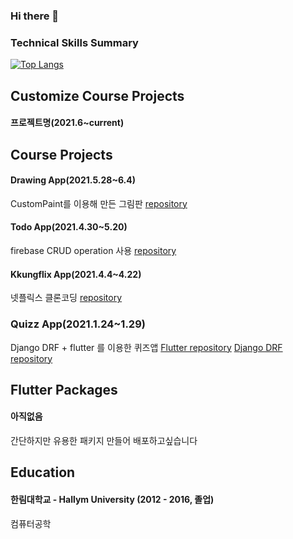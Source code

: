 ### Hi there 👋

<!--
**kangsudal/kangsudal** is a ✨ _special_ ✨ repository because its `README.md` (this file) appears on your GitHub profile.

Here are some ideas to get you started:

- 🔭 I’m currently working on ...
- 🌱 I’m currently learning ...
- 👯 I’m looking to collaborate on ...
- 🤔 I’m looking for help with ...
- 💬 Ask me about ...
- 📫 How to reach me: ...
- 😄 Pronouns: ...
- ⚡ Fun fact: ...
-->

### Technical Skills Summary
<!--[![Top Langs](https://github-readme-stats.vercel.app/api/top-langs/?username=kangsudal)](https://github.com/anuraghazra/github-readme-stats)-->
[![Top Langs](https://github-readme-stats.vercel.app/api/top-langs/?username=kangsudal&layout=compact)](https://github.com/anuraghazra/github-readme-stats)


## Customize Course Projects
#### 프로젝트명(2021.6~current)



## Course Projects
#### Drawing App(2021.5.28~6.4)
   CustomPaint를 이용해 만든 그림판
   [repository](https://github.com/kangsudal/custom_paint)
   
#### Todo App(2021.4.30~5.20)
   firebase CRUD operation 사용
   [repository](https://github.com/kangsudal/todoapp_2021)
   
#### Kkungflix App(2021.4.4~4.22)
   넷플릭스 클론코딩
   [repository](https://github.com/kangsudal/kkungflix)
   
### Quizz App(2021.1.24~1.29)
   Django DRF + flutter 를 이용한 퀴즈앱
   [Flutter repository](https://github.com/kangsudal/flutter_mobileapp_quiz_test)
   [Django DRF repository](https://github.com/kangsudal/drf_quiz_test)

## Flutter Packages
#### 아직없음
   간단하지만 유용한 패키지 만들어 배포하고싶습니다
   


## Education
#### 한림대학교 - Hallym University (2012 - 2016, 졸업)
   컴퓨터공학

